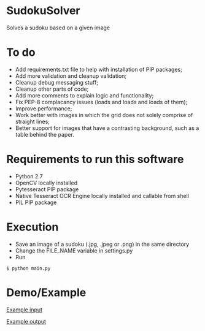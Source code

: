 # SudokuSolver
Solves a sudoku based on a given image

# To do
- Add requirements.txt file to help with installation of PIP packages;
- Add more validation and cleanup validation;
- Cleanup debug messaging stuff;
- Cleanup other parts of code;
- Add more comments to explain logic and functionality;
- Fix PEP-8 complacancy issues (loads and loads and loads of them);
- Improve performance;
- Work better with images in which the grid does not solely comprise of straight lines;
- Better support for images that have a contrasting background, such as a table behind the paper.

# Requirements to run this software
- Python 2.7
- OpenCV locally installed
- Pytesseract PIP package
- Native Tesseract OCR Engine locally installed and callable from shell
- PIL PIP package

# Execution
- Save an image of a sudoku (.jpg, .jpeg or .png) in the same directory
- Change the FILE_NAME variable in settings.py
- Run
```
$ python main.py
```

# Demo/Example
[Example input](http://i.imgur.com/KWsnQtA.jpg)

[Example output](http://i.imgur.com/uQLvG1R.png)

